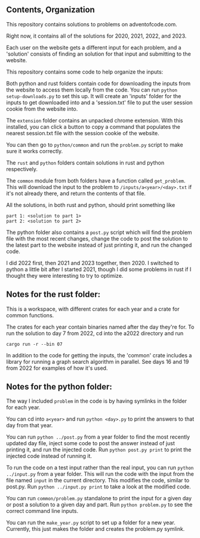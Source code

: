 Contents, Organization
---------
This repository contains solutions to problems on adventofcode.com.

Right now, it contains all of the solutions for 2020, 2021, 2022, and 2023.

Each user on the website gets a different input for each problem, and a
'solution' consists of finding an solution for that input and submitting to the
website.

This repository contains some code to help organize the inputs:

Both python and rust folders contain code for downloading the inputs from the
website to access them locally from the code. You can run `python
setup-downloads.py` to set this up. It will create an 'inputs' folder for the
inputs to get downloaded into and a 'session.txt' file to put the user session
cookie from the website into.

The `extension` folder contains an unpacked chrome extension. With this
installed, you can click a button to copy a command that populates the nearest
session.txt file with the session cookie of the website.

You can then go to `python/common` and run the `problem.py` script to make
sure it works correctly.

The `rust` and `python` folders contain solutions in rust and python
respectively.

The `common` module from both folders have a function called `get_problem`.
This will download the input to the problem to `/inputs/a<year>/<day>.txt` if
it's not already there, and return the contents of that file.

All the solutions, in both rust and python, should print something like
```
part 1: <solution to part 1>
part 2: <solution to part 2>
```

The python folder also contains a `post.py` script which will find the problem
file with the most recent changes, change the code to post the solution to the
latest part to the website instead of just printing it, and run the changed
code.

I did 2022 first, then 2021 and 2023 together, then 2020. I switched to python
a little bit after I started 2021, though I did some problems in rust if I
thought they were interesting to try to optimize.

Notes for the rust folder:
-----
This is a workspace, with different crates for each year and a crate for common
functions.

The crates for each year contain binaries named after the day they're for. To
run the solution to day 7 from 2022, cd into the a2022 directory and run

```cargo run -r --bin 07```

In addition to the code for getting the inputs, the 'common' crate includes a
library for running a graph search algorithm in parallel. See days 16 and 19
from 2022 for examples of how it's used.

Notes for the python folder:
-----
The way I included `problem` in the code is by having symlinks in the folder for
each year.

You can cd into `a<year>` and run ```python <day>.py``` to print the answers to
that day from that year.

You can run `python ../post.py` from a year folder to find the most recently
updated day file, inject some code to post the answer instead of just printing
it, and run the injected code. Run `python post.py print` to print the injected
code instead of running it.

To run the code on a test input rather than the real input, you can run `python
../input.py` from a year folder. This will run the code with the input from the
file named `input` in the current directory. This modifies the code, similar to
post.py. Run `python ../input.py print` to take a look at the modified code.

You can run `common/problem.py` standalone to print the input for a given day
or post a solution to a given day and part. Run `python problem.py` to see the
correct command line inputs.

You can run the `make_year.py` script to set up a folder for a new year.
Currently, this just makes the folder and creates the problem.py symlink.
